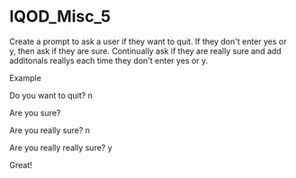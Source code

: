 # IQOD_Misc_5

Create a prompt to ask a user if they want to quit. If they don't enter yes or y, then ask if they are sure. Continually ask if they are really sure and add additonals reallys each time they don't enter yes or y.

Example

Do you want to quit? n

Are you sure? 

Are you really sure? n

Are you really really sure? y

Great!
